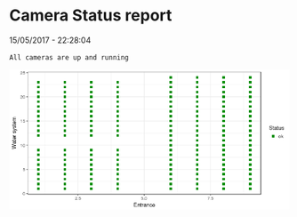 Camera Status report
================
15/05/2017 - 22:28:04

    All cameras are up and running

![](camreport_files/figure-markdown_github/unnamed-chunk-2-1.png)
